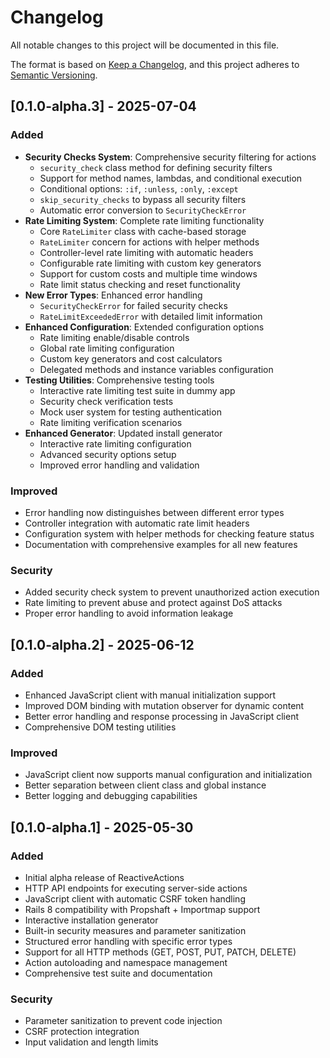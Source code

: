 # Changelog

All notable changes to this project will be documented in this file.

The format is based on [Keep a Changelog](https://keepachangelog.com/en/1.0.0/),
and this project adheres to [Semantic Versioning](https://semver.org/spec/v2.0.0.html).

## [0.1.0-alpha.3] - 2025-07-04

### Added
- **Security Checks System**: Comprehensive security filtering for actions
  - `security_check` class method for defining security filters
  - Support for method names, lambdas, and conditional execution
  - Conditional options: `:if`, `:unless`, `:only`, `:except`
  - `skip_security_checks` to bypass all security filters
  - Automatic error conversion to `SecurityCheckError`
- **Rate Limiting System**: Complete rate limiting functionality
  - Core `RateLimiter` class with cache-based storage
  - `RateLimiter` concern for actions with helper methods
  - Controller-level rate limiting with automatic headers
  - Configurable rate limiting with custom key generators
  - Support for custom costs and multiple time windows
  - Rate limit status checking and reset functionality
- **New Error Types**: Enhanced error handling
  - `SecurityCheckError` for failed security checks
  - `RateLimitExceededError` with detailed limit information
- **Enhanced Configuration**: Extended configuration options
  - Rate limiting enable/disable controls
  - Global rate limiting configuration
  - Custom key generators and cost calculators
  - Delegated methods and instance variables configuration
- **Testing Utilities**: Comprehensive testing tools
  - Interactive rate limiting test suite in dummy app
  - Security check verification tests
  - Mock user system for testing authentication
  - Rate limiting verification scenarios
- **Enhanced Generator**: Updated install generator
  - Interactive rate limiting configuration
  - Advanced security options setup
  - Improved error handling and validation

### Improved
- Error handling now distinguishes between different error types
- Controller integration with automatic rate limit headers
- Configuration system with helper methods for checking feature status
- Documentation with comprehensive examples for all new features

### Security
- Added security check system to prevent unauthorized action execution
- Rate limiting to prevent abuse and protect against DoS attacks
- Proper error handling to avoid information leakage

## [0.1.0-alpha.2] - 2025-06-12

### Added
- Enhanced JavaScript client with manual initialization support
- Improved DOM binding with mutation observer for dynamic content
- Better error handling and response processing in JavaScript client
- Comprehensive DOM testing utilities

### Improved
- JavaScript client now supports manual configuration and initialization
- Better separation between client class and global instance
- Better logging and debugging capabilities

## [0.1.0-alpha.1] - 2025-05-30

### Added
- Initial alpha release of ReactiveActions
- HTTP API endpoints for executing server-side actions
- JavaScript client with automatic CSRF token handling
- Rails 8 compatibility with Propshaft + Importmap support
- Interactive installation generator
- Built-in security measures and parameter sanitization
- Structured error handling with specific error types
- Support for all HTTP methods (GET, POST, PUT, PATCH, DELETE)
- Action autoloading and namespace management
- Comprehensive test suite and documentation

### Security
- Parameter sanitization to prevent code injection
- CSRF protection integration
- Input validation and length limits